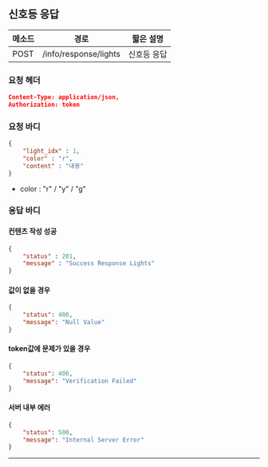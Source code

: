 ## 신호등 응답

| 메소드 | 경로                  | 짧은 설명   |
| ------ | --------------------- | ----------- |
| POST   | /info/response/lights | 신호등 응답 |

### 요청 헤더

```json
Content-Type: application/json,
Authorization: token
```

### 요청 바디

```json
{
    "light_idx" : 1,
    "color" : "r",
    "content" : "내용"
}
```

* color : "r" / "y" / "g"

### 응답 바디

#### 컨텐츠 작성 성공

```json
{
    "status" : 201,
    "message" : "Success Response Lights"
}
```

#### 값이 없을 경우

```json
{
    "status": 400,
    "message": "Null Value"
}
```

#### token값에 문제가 있을 경우

```json
{
    "status": 400,
    "message": "Verification Failed"
}
```

#### 서버 내부 에러

```json
{
    "status": 500,
    "message": "Internal Server Error"
}
```
------